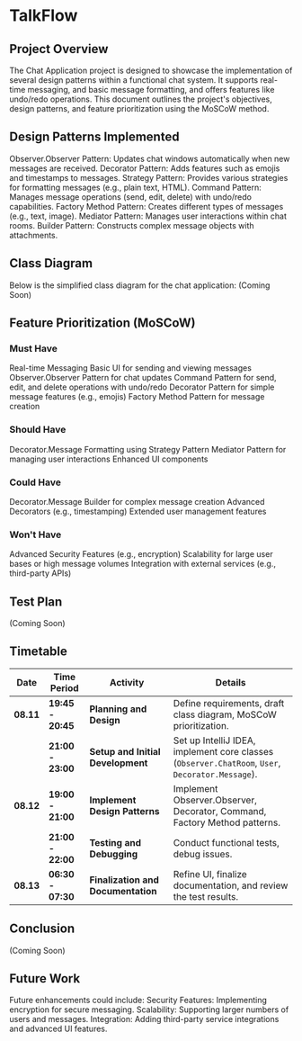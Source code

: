 # TalkFlow
## Project Overview
The Chat Application project is designed to showcase the implementation of several design patterns within a functional chat system.
It supports real-time messaging, and basic message formatting, and offers features like undo/redo operations.
This document outlines the project's objectives, design patterns, and feature prioritization using the MoSCoW method.

## Design Patterns Implemented
Observer.Observer Pattern: Updates chat windows automatically when new messages are received.
Decorator Pattern: Adds features such as emojis and timestamps to messages.
Strategy Pattern: Provides various strategies for formatting messages (e.g., plain text, HTML).
Command Pattern: Manages message operations (send, edit, delete) with undo/redo capabilities.
Factory Method Pattern: Creates different types of messages (e.g., text, image).
Mediator Pattern: Manages user interactions within chat rooms.
Builder Pattern: Constructs complex message objects with attachments.

## Class Diagram
Below is the simplified class diagram for the chat application:
(Coming Soon)

## Feature Prioritization (MoSCoW)
### Must Have
Real-time Messaging
Basic UI for sending and viewing messages
Observer.Observer Pattern for chat updates
Command Pattern for send, edit, and delete operations with undo/redo
Decorator Pattern for simple message features (e.g., emojis)
Factory Method Pattern for message creation

### Should Have
Decorator.Message Formatting using Strategy Pattern
Mediator Pattern for managing user interactions
Enhanced UI components

### Could Have
Decorator.Message Builder for complex message creation
Advanced Decorators (e.g., timestamping)
Extended user management features

### Won't Have
Advanced Security Features (e.g., encryption)
Scalability for large user bases or high message volumes
Integration with external services (e.g., third-party APIs)

## Test Plan
(Coming Soon)

## Timetable
| **Date** | **Time Period** | **Activity**                       | **Details**                                            |
|----------|-----------------|------------------------------------|--------------------------------------------------------|
| **08.11** | **19:45 - 20:45** | **Planning and Design**            | Define requirements, draft class diagram, MoSCoW prioritization. |
|          | **21:00 - 23:00** | **Setup and Initial Development**  | Set up IntelliJ IDEA, implement core classes (`Observer.ChatRoom`, `User`, `Decorator.Message`). |
| **08.12** | **19:00 - 21:00** | **Implement Design Patterns**      | Implement Observer.Observer, Decorator, Command, Factory Method patterns. |
|          | **21:00 - 22:00** | **Testing and Debugging**          | Conduct functional tests, debug issues.               |
| **08.13** | **06:30 - 07:30** | **Finalization and Documentation** | Refine UI, finalize documentation, and review the test results. |

## Conclusion
(Coming Soon)

## Future Work
Future enhancements could include:
Security Features: Implementing encryption for secure messaging.
Scalability: Supporting larger numbers of users and messages.
Integration: Adding third-party service integrations and advanced UI features.



